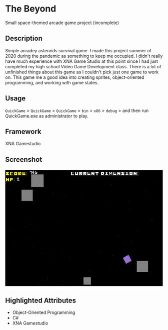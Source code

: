 # The Beyond
Small space-themed arcade game project (incomplete)
## Description
Simple arcadey asteroids survival game. I made this project summer of 2020 during the pandemic as something to keep me occupied. I didn't really have much experience with XNA Game Studio at this point since I had just completed my high school Video Game Development class. There is a lot of unfinished things about this game as I couldn't pick just one game to work on. This game me a good idea into creating sprites, object-oriented programming, and working with game states.
## Usage
`QuickGame` > `QuickGame` > `QuickGame` > `bin` > `x86` > `debug` > and then run QuickGame.exe as administrator to play.
## Framework
XNA Gamestudio
## Screenshot
![](https://github.com/denemir/The-Beyond/blob/main/The%20Beyond.gif)
## Highlighted Attributes
- Object-Oriented Programming
- C#
- XNA Gamestudio
